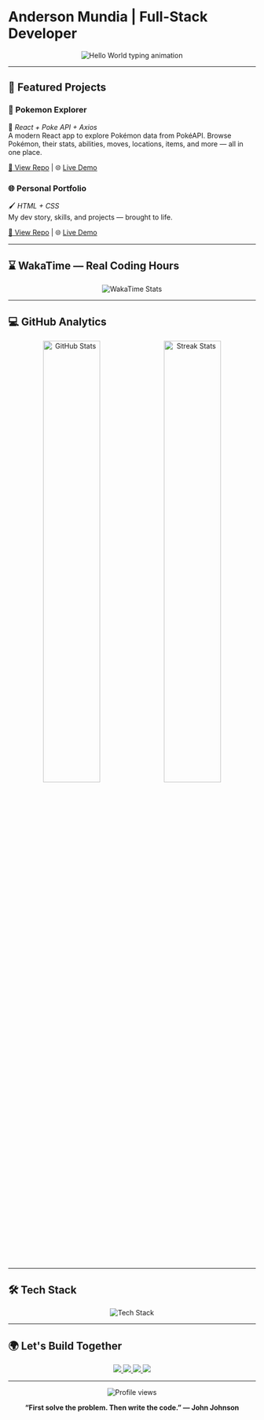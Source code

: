 # Anderson Mundia | Full-Stack Developer

<p align="center">
  <img src="https://readme-typing-svg.demolab.com?font=Fira+Code&weight=600&size=26&pause=1500&color=58A6FF&center=true&vCenter=true&width=500&height=60&lines=Hello+World!;I+have+a+dream..." alt="Hello World typing animation" />
</p>

---

## 🚀 Featured Projects

### 🧭 Pokemon Explorer  
🔧 *React + Poke API + Axios*  
A modern React app to explore Pokémon data from PokéAPI. Browse Pokémon, their stats, abilities, moves, locations, items, and more — all in one place.

[🔗 View Repo](https://github.com/Mundia1/pokemon-explorer) | 🌐 [Live Demo](https://pokemon-explorer-flax.vercel.app/)

### 🌐 Personal Portfolio  
🖌️ *HTML + CSS*  
My dev story, skills, and projects — brought to life.

[🔗 View Repo](https://github.com/Mundia1/my-personal-portfolio) | 🌐 [Live Demo](https://mundia1.github.io/my-personal-portfolio/)

---

## ⌛ WakaTime — Real Coding Hours

<p align="center">
  <img src="https://github-readme-stats.vercel.app/api/wakatime?username=Mundia1&theme=radical&hide_border=true&layout=compact&langs_count=5&custom_title=Weekly+Development+Breakdown" alt="WakaTime Stats" />
</p>

---

## 💻 GitHub Analytics

<p align="center">
  <img src="https://github-readme-stats.vercel.app/api?username=Mundia1&show_icons=true&theme=radical&count_private=true&hide_border=true&show_owner=true&include_all_commits=true&custom_title=My+GitHub+Stats" alt="GitHub Stats" width="48%" />
  <img src="https://github-readme-streak-stats.herokuapp.com?user=Mundia1&theme=radical&hide_border=true&date_format=M%20j%5B%2C%20Y%5D" alt="Streak Stats" width="48%" />
</p>

---

## 🛠️ Tech Stack

<p align="center">
  <img src="https://skillicons.dev/icons?i=react,nodejs,typescript,nextjs,tailwind,mongodb,postgres,aws,git,figma&theme=dark&perline=5" alt="Tech Stack" />
</p>

---

## 🌍 Let's Build Together

<p align="center">
  <a href="https://www.linkedin.com/in/anderson-waithaka">
    <img src="https://img.shields.io/badge/-LinkedIn-0077B5?style=for-the-badge&logo=linkedin&logoColor=white" />
  </a>
  <a href="mailto:your@email.com">
    <img src="https://img.shields.io/badge/-Email-D14836?style=for-the-badge&logo=gmail&logoColor=white" />
  </a>
  <a href="https://github.com/Mundia1">
    <img src="https://img.shields.io/badge/-GitHub-181717?style=for-the-badge&logo=github&logoColor=white" />
  </a>
  <a href="https://twitter.com/yourhandle">
    <img src="https://img.shields.io/badge/-Twitter-1DA1F2?style=for-the-badge&logo=twitter&logoColor=white" />
  </a>
</p>

---

<p align="center">
  <img src="https://komarev.com/ghpvc/?username=Mundia1&label=Profile+Views&color=58A6FF&style=flat" alt="Profile views" />
</p>

<p align="center"><strong>“First solve the problem. Then write the code.” — John Johnson</strong></p>
